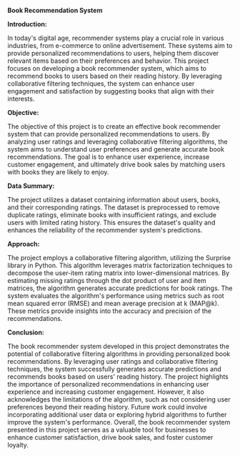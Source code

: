 **Book Recommendation System**

**Introduction:**

In today's digital age, recommender systems play a crucial role in various industries, from e-commerce to online advertisement. These systems aim to provide personalized recommendations to users, helping them discover relevant items based on their preferences and behavior. This project focuses on developing a book recommender system, which aims to recommend books to users based on their reading history. By leveraging collaborative filtering techniques, the system can enhance user engagement and satisfaction by suggesting books that align with their interests.

**Objective:**

The objective of this project is to create an effective book recommender system that can provide personalized recommendations to users. By analyzing user ratings and leveraging collaborative filtering algorithms, the system aims to understand user preferences and generate accurate book recommendations. The goal is to enhance user experience, increase customer engagement, and ultimately drive book sales by matching users with books they are likely to enjoy.

**Data Summary:**

The project utilizes a dataset containing information about users, books, and their corresponding ratings. The dataset is preprocessed to remove duplicate ratings, eliminate books with insufficient ratings, and exclude users with limited rating history. This ensures the dataset's quality and enhances the reliability of the recommender system's predictions.

**Approach:**

The project employs a collaborative filtering algorithm, utilizing the Surprise library in Python. This algorithm leverages matrix factorization techniques to decompose the user-item rating matrix into lower-dimensional matrices. By estimating missing ratings through the dot product of user and item matrices, the algorithm generates accurate predictions for book ratings. The system evaluates the algorithm's performance using metrics such as root mean squared error (RMSE) and mean average precision at k (MAP@k). These metrics provide insights into the accuracy and precision of the recommendations.

**Conclusion:**

The book recommender system developed in this project demonstrates the potential of collaborative filtering algorithms in providing personalized book recommendations. By leveraging user ratings and collaborative filtering techniques, the system successfully generates accurate predictions and recommends books based on users' reading history. The project highlights the importance of personalized recommendations in enhancing user experience and increasing customer engagement. However, it also acknowledges the limitations of the algorithm, such as not considering user preferences beyond their reading history. Future work could involve incorporating additional user data or exploring hybrid algorithms to further improve the system's performance. Overall, the book recommender system presented in this project serves as a valuable tool for businesses to enhance customer satisfaction, drive book sales, and foster customer loyalty.
